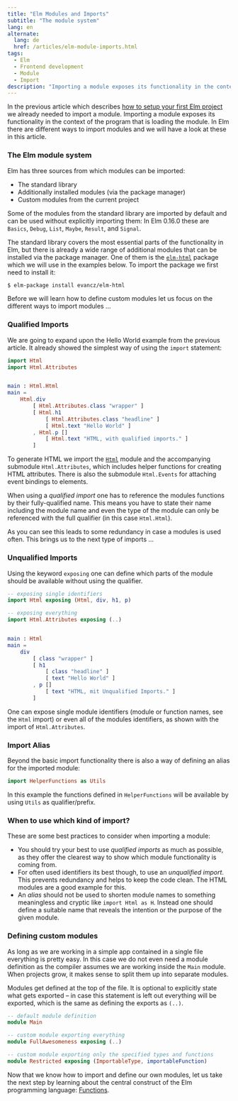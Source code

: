 ```yaml
---
title: "Elm Modules and Imports"
subtitle: "The module system"
lang: en
alternate:
  lang: de
  href: /articles/elm-module-imports.html
tags:
  - Elm
  - Frontend development
  - Module
  - Import
description: "Importing a module exposes its functionality in the context of the program that is loading the module. In Elm there are different ways to import modules and we will have a look at these in this article."
---
```


In the previous article which describes [how to setup your first Elm project](elm-setup-first-project.html) we already needed to import a module. Importing a module exposes its functionality in the context of the program that is loading the module. In Elm there are different ways to import modules and we will have a look at these in this article.

<!-- more -->

### The Elm module system

Elm has three sources from which modules can be imported:

* The standard library
* Additionally installed modules (via the package manager)
* Custom modules from the current project

Some of the modules from the standard library are imported by default and can be used without explicitly importing them: In Elm 0.16.0 these are `Basics`, `Debug`, `List`, `Maybe`, `Result`, and `Signal`.

The standard library covers the most essential parts of the functionality in Elm, but there is already a wide range of additional modules that can be installed via the package manager. One of them is the [`elm-html`](http://package.elm-lang.org/packages/evancz/elm-html/latest/) package which we will use in the examples below. To import the package we first need to install it:

```bash
$ elm-package install evancz/elm-html
```

Before we will learn how to define custom modules let us focus on the different ways to import modules …

### Qualified Imports

We are going to expand upon the Hello World example from the previous article. It already showed the simplest way of using the `import` statement:

```elm
import Html
import Html.Attributes


main : Html.Html
main =
    Html.div
        [ Html.Attributes.class "wrapper" ]
        [ Html.h1
            [ Html.Attributes.class "headline" ]
            [ Html.text "Hello World" ]
        , Html.p []
            [ Html.text "HTML, with qualified imports." ]
        ]
```

To generate HTML we import the [`Html`](http://package.elm-lang.org/packages/evancz/elm-html/latest/) module and the accompanying submodule `Html.Attributes`, which includes helper functions for creating HTML attributes. There is also the submodule `Html.Events` for attaching event bindings to elements.

When using a *qualified import* one has to reference the modules functions by their fully-qualified name. This means you have to state their name including the module name and even the type of the module can only be referenced with the full qualifier (in this case `Html.Html`).

As you can see this leads to some redundancy in case a modules is used often. This brings us to the next type of imports …

### Unqualified Imports

Using the keyword `exposing` one can define which parts of the module should be available without using the qualifier.


```elm
-- exposing single identifiers
import Html exposing (Html, div, h1, p)

-- exposing everything
import Html.Attributes exposing (..)


main : Html
main =
    div
        [ class "wrapper" ]
        [ h1
            [ class "headline" ]
            [ text "Hello World" ]
        , p []
            [ text "HTML, mit Unqualified Imports." ]
        ]
```

One can expose single module identifiers (module or function names, see the `Html` import) or even all of the modules identifiers, as shown with the import of `Html.Attributes`.

### Import Alias

Beyond the basic import functionality there is also a way of defining an alias for the imported module:

```elm
import HelperFunctions as Utils
```

In this example the functions defined in `HelperFunctions` will be available by using `Utils` as qualifier/prefix.

### When to use which kind of import?

These are some best practices to consider when importing a module:

* You should try your best to use *qualified imports* as much as possible, as they offer the clearest way to show which module functionality is coming from.
* For often used identifiers its best though, to use an *unqualified import*. This prevents redundancy and helps to keep the code clean. The HTML modules are a good example for this.
* An *alias* should not be used to shorten module names to something meaningless and cryptic like `import Html as H`. Instead one should define a suitable name that reveals the intention or the purpose of the given module.

### Defining custom modules

As long as we are working in a simple app contained in a single file everything is pretty easy. In this case we do not even need a module definition as the compiler assumes we are working inside the `Main` module. When projects grow, it makes sense to split them up into separate modules.

Modules get defined at the top of the file. It is optional to explicitly state what gets exported – in case this statement is left out everything will be exported, which is the same as defining the exports as `(..)`.

```elm
-- default module definition
module Main

-- custom module exporting everything
module FullAwesomeness exposing (..)

-- custom module exporting only the specified types and functions
module Restricted exposing (ImportableType, importableFunction)
```

Now that we know how to import and define our own modules, let us take the next step by learning about the central construct of the Elm programming language: [Functions](/articles/elm-functions.html).
